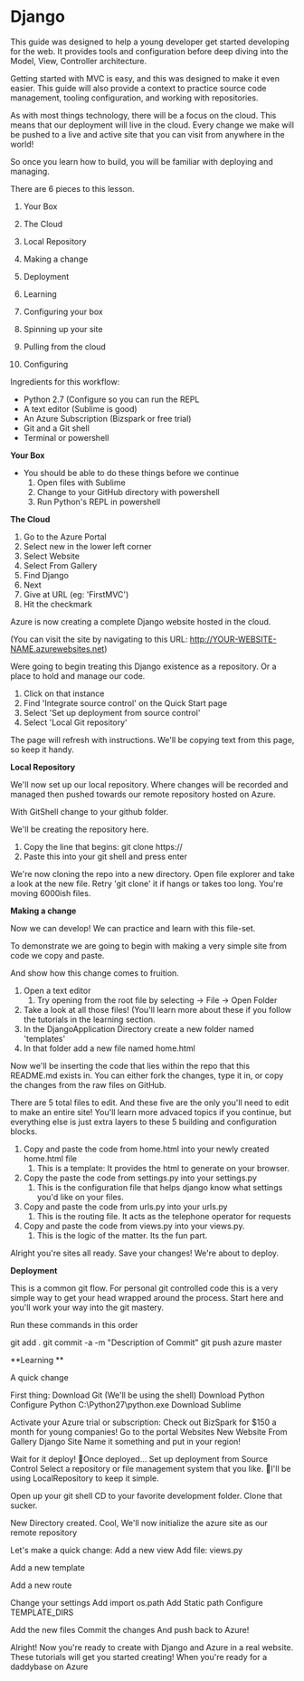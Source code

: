 Django
=====

This guide was designed to help a young developer get started developing for the web. It provides tools and configuration before deep diving into the Model, View, Controller architecture. 

Getting started with MVC is easy, and this was designed to make it even easier. This guide will also provide a context to practice source code management, tooling configuration, and working with repositories. 

As with most things technology, there will be a focus on the cloud. This means that our deployment will live in the cloud. Every change we make will be pushed to a live and active site that you can visit from anywhere in the world!

So once you learn how to build, you will be familiar with deploying and managing.  

There are 6 pieces to this lesson.  

1. Your Box
2. The Cloud
3. Local Repository
4. Making a change
5. Deployment
6. Learning

1. Configuring your box
2. Spinning up your site
3. Pulling from the cloud
4. Configuring

Ingredients for this workflow:

- Python 2.7 (Configure so you can run the REPL
- A text editor (Sublime is good)
- An Azure Subscription (Bizspark or free trial)
- Git and a Git shell
- Terminal or powershell

**Your Box**

-  You should be able to do these things before we continue
	1. Open files with Sublime
	2. Change to your GitHub directory with powershell
	3. Run Python's REPL in powershell

**The Cloud**

1. Go to the Azure Portal
2. Select new in the lower left corner
3. Select Website
4. Select From Gallery
5. Find Django
6. Next 
7. Give at URL (eg: 'FirstMVC')
8. Hit the checkmark

Azure is now creating a complete Django website hosted in the cloud. 

(You can visit the site by navigating to this URL: http://YOUR-WEBSITE-NAME.azurewebsites.net)

Were going to begin treating this Django existence as a repository. Or a place to hold and manage our code.

1. Click on that instance
2. Find 'Integrate source control' on the Quick Start page
3. Select 'Set up deployment from source control'
4. Select 'Local Git repository'

The page will refresh with instructions. 
We'll be copying text from this page, so keep it handy. 
 

**Local Repository**

We'll now set up our local repository. Where changes will be recorded and managed then pushed towards our remote repository hosted on Azure. 

With GitShell change to your github folder. 

We'll be creating the repository here. 

1. Copy the line that begins: git clone https:// 
2. Paste this into your git shell and press enter

We're now cloning the repo into a new directory. 
Open file explorer and take a look at the new file. Retry 'git clone' it if hangs or takes too long. You're moving 6000ish files.  

**Making a change**

Now we can develop! We can practice and learn with this file-set.

To demonstrate we are going to begin with making a very simple site from code we copy and paste. 

And show how this change comes to fruition. 

1. Open a text editor
	1. Try opening from the root file by selecting -> File -> Open Folder
2. Take a look at all those files! (You'll learn more about these if you follow the tutorials in the learning section. 
3.  In the DjangoApplication Directory create a new folder named 'templates'
4.  In that folder add a new file named home.html

Now we'll be inserting the code that lies within the repo that this README.md exists in. You can either fork the changes, type it in, or copy the changes from the raw files on GitHub. 

There are 5 total files to edit. And these five are the only you'll need to edit to make an entire site! You'll learn more advaced topics if you continue, but everything else is just extra layers to these 5 building and configuration blocks. 

1. Copy and paste the code from home.html into your newly created home.html file 
	1. This is a template: It provides the html to generate on your browser. 
2. Copy the paste the code from settings.py into your settings.py
	1. This is the configuration file that helps django know what settings you'd like on your files. 
3. Copy and paste the code from urls.py into your urls.py
	1. This is the routing file. It acts as the telephone operator for requests
4. Copy and paste the code from views.py into your views.py. 
	1. This is the logic of the matter. Its the fun part. 

Alright you're sites all ready. Save your changes! We're about to deploy. 


**Deployment**

This is a common git flow. For personal git controlled code this is a very simple way to get your head wrapped around the process. Start here and you'll work your way into the git mastery. 

Run these commands in this order

git add .
git commit -a -m "Description of Commit"
git push azure master



**Learning **
 

A quick change

First thing: 
Download Git
	(We'll be using the shell)
Download Python
	Configure Python C:\Python27\python.exe
Download Sublime

Activate your Azure trial or subscription: Check out BizSpark for $150 a month for young companies!
Go to the portal
Websites
New Website
From Gallery
Django Site
Name it something and put in your region!

Wait for it deploy!
Once deployed...
Set up deployment from Source Control
Select a repository or file management system that you like. 
I'll be using LocalRepository to keep it simple. 

Open up your git shell 
CD to your favorite development folder. 
Clone that sucker. 

New Directory created. 
Cool, We'll now initialize the azure site as our remote repository

Let's make a quick change: 
Add a new view
Add file: views.py

	
Add a new template

Add a new route

Change your settings
Add import os.path
Add Static path
Configure TEMPLATE_DIRS


Add the new files
Commit the changes
And push back to Azure!

Alright! Now you're ready to create with Django and Azure in a real website. 
These tutorials will get you started creating!
When you're ready for a daddybase on Azure 
